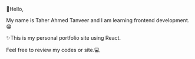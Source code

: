 👋Hello,

My name is Taher Ahmed Tanveer and I am learning frontend development.😁


✨This is my personal portfolio site using React.

Feel free to review my codes or site.💻
